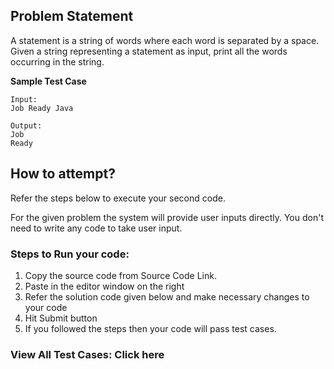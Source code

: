 ## Problem Statement

A statement is a string of words where each word is separated by a space. Given
a string representing a statement as input, print all the words occurring in the
string.

**Sample Test Case**
```
Input:
Job Ready Java 

Output:
Job
Ready
```
## How to attempt?

Refer the steps below to execute your second code.

For the given problem the system will provide user inputs directly. You don't need to write any code to take user input.

### Steps to Run your code:

1. Copy the source code from Source Code Link.
2. Paste in the editor window on the right
3. Refer the solution code given below and make necessary changes to your code
4. Hit Submit button
5. If you followed the steps then your code will pass test cases.
### View All Test Cases: Click here
